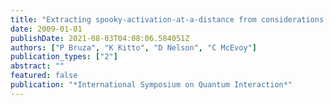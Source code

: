 ```yaml
---
title: "Extracting spooky-activation-at-a-distance from considerations of entanglement"
date: 2009-01-01
publishDate: 2021-08-03T04:08:06.584051Z
authors: ["P Bruza", "K Kitto", "D Nelson", "C McEvoy"]
publication_types: ["2"]
abstract: ""
featured: false
publication: "*International Symposium on Quantum Interaction*"
---
```


